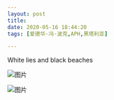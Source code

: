 ```yaml
---
layout: post
title: 
date: 2020-05-16 18:44:20
tags: [爱德华·冯·波克,APH,黑塔利亚]

---
```

White lies and black beaches


![图片](./img/ang4SjhuSGNnSFloeE9uTWxUMjczRXcwOWxmMVQ5cWw3Y0YvblRrVTY5cEpzTGVQWmtSUWdnPT0.jpg)

![图片](./img/ang4SjhuSGNnSFloeE9uTWxUMjczSTltYXpGankyRHZuTUFrZkJZNlpDcENjRkR5UUFtZnlRPT0.jpg)
